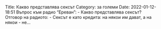 Title: Какво представлява сексът
Category: за големи
Date: 2022-01-12-18:51
Въпрос към радио “Ереван”: - Какво представлява сексът?  
Отговор на радиото: - Сексът е като кредита: на някои им дават, а на някои - не...